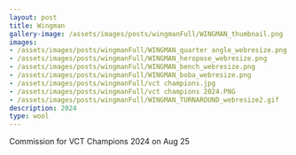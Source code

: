 ```yaml
---
layout: post
title: Wingman
gallery-image: /assets/images/posts/wingmanFull/WINGMAN_thumbnail.png
images: 
- /assets/images/posts/wingmanFull/WINGMAN_quarter angle_webresize.png
- /assets/images/posts/wingmanFull/WINGMAN_heropose_webresize.png
- /assets/images/posts/wingmanFull/WINGMAN_bench_webresize.png
- /assets/images/posts/wingmanFull/WINGMAN_boba_webresize.png
- /assets/images/posts/wingmanFull/vct champions.jpg
- /assets/images/posts/wingmanFull/vct champions 2024.PNG
- /assets/images/posts/wingmanFull/WINGMAN_TURNAROUND_webresize2.gif
description: 2024
type: wool
---
```


Commission for VCT Champions 2024 on Aug 25
